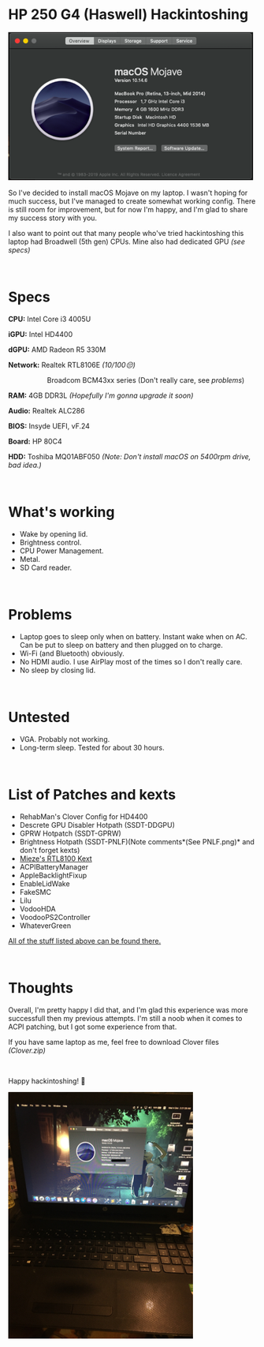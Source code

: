 HP 250 G4 (Haswell) Hackintoshing
==================================

<img src="https://raw.githubusercontent.com/hikkamorii/HP-250-G4-macOS/master/System.png" height="300px">

So I've decided to install macOS Mojave on my laptop. I wasn't hoping for much success, but I've managed to create somewhat working config. There is still room for improvement, but for now I'm happy, and I'm glad to share my success story with you. 

I also want to point out that many people who've tried hackintoshing this laptop had Broadwell (5th gen) CPUs. Mine also had dedicated GPU *(see specs)*

&nbsp;

Specs
======
**CPU:** Intel Core i3 4005U

**iGPU:** Intel HD4400

**dGPU:** AMD Radeon R5 330M

**Network:** Realtek RTL8106E *(10/100😔)*

&nbsp; &nbsp; &nbsp; &nbsp; &nbsp; &nbsp; &nbsp; &nbsp; &nbsp; &nbsp; Broadcom BCM43xx series (Don't really care, see *problems*)

**RAM:** 4GB DDR3L *(Hopefully I'm gonna upgrade it soon)*

**Audio:** Realtek ALC286

**BIOS:** Insyde UEFI, vF.24

**Board:** HP 80C4

**HDD:** Toshiba MQ01ABF050 *(Note: Don't install macOS on 5400rpm drive, bad idea.)*

&nbsp;

What's working
============
* Wake by opening lid.
* Brightness control.
* CPU Power Management.
* Metal.
* SD Card reader.

&nbsp;

Problems
=======
* Laptop goes to sleep only when on battery. Instant wake when on AC. Can be put to sleep on battery and then plugged on to charge.
* Wi-Fi (and Bluetooth) obviously.
* No HDMI audio. I use AirPlay most of the times so I don't really care.
* No sleep by closing lid.

&nbsp;

Untested
=======
* VGA. Probably not working.
* Long-term sleep. Tested for about 30 hours.

&nbsp;

List of Patches and kexts
==================
* RehabMan's Clover Config for HD4400
* Descrete GPU Disabler Hotpath (SSDT-DDGPU)
* GPRW Hotpatch (SSDT-GPRW)
* Brightness Hotpath (SSDT-PNLF)(Note comments*(See PNLF.png)* and don't forget kexts)
* [Mieze's RTL8100 Kext](https://www.insanelymac.com/forum/files/file/259-realtekrtl8100-binary/)
* ACPIBatteryManager
* AppleBacklightFixup
* EnableLidWake
* FakeSMC
* Lilu
* VodooHDA
* VoodooPS2Controller
* WhateverGreen

[All of the stuff listed above can be found there.](https://github.com/RehabMan/OS-X-Clover-Laptop-Config)

&nbsp;

Thoughts
=========
Overall, I'm pretty happy I did that, and I'm glad this experience was more successfull then my previous attempts. I'm still a noob when it comes to ACPI patching, but I got some experience from that.

If you have same laptop as me, feel free to download Clover files *(Clover.zip)*

&nbsp;

Happy hackintoshing! 💙

<img src="https://raw.githubusercontent.com/hikkamorii/HP-250-G4-macOS/master/Photo.JPG" height="500px">